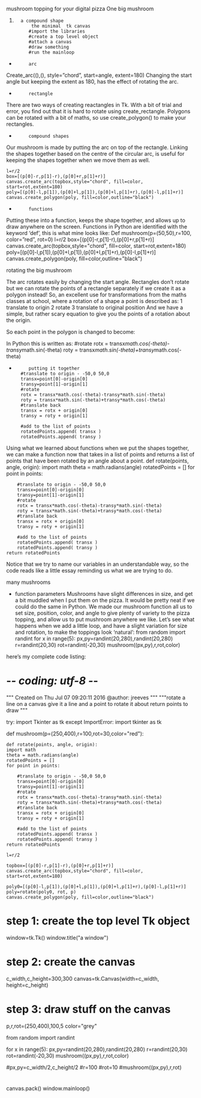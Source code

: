 mushroom topping for your digital pizza
One big mushroom

1.       a compound shape
             the minimal  tk canvas
            #import the libraries
            #create a top level object
            #attach a canvas
            #draw something
            #run the mainloop
-          arc
Create_arc((),(), style=”chord”, start=angle, extent=180)
Changing the start angle but keeping the extent as 180, has the effect of rotating the arc.
-          rectangle
There are two ways of creating reactangles in Tk.
With a bit of trial and error, you find out that it is hard to rotate using create_rectangle.
Polygons can be rotated with a bit of maths, so use create_polygon() to make your rectangles.
-          compound shapes
Our mushroom is made by putting the arc on top of the rectangle.
Linking the shapes together based on the centre of the circular arc, is useful for keeping the shapes together when we move them as well.
 
	l=r/2
	box=[(p[0]-r,p[1]-r),(p[0]+r,p[1]+r)]
    canvas.create_arc(topbox,style="chord", fill=color, start=rot,extent=180)
	poly=[(p[0]-l,p[1]),(p[0]+l,p[1]),(p[0]+l,p[1]+r),(p[0]-l,p[1]+r)]
    canvas.create_polygon(poly, fill=color,outline="black")
-          functions
Putting these into a function, keeps the shape together, and allows up to draw anywhere on the screen.
Functions in Python are identified with the keyword ‘def’, this is what mine looks like:
Def mushroom(p=(50,50),r=100, color=”red”, rot=0)
	l=r/2
	box=[(p[0]-r,p[1]-r),(p[0]+r,p[1]+r)]
    canvas.create_arc(topbox,style="chord", fill=color, start=rot,extent=180)
	poly=[(p[0]-l,p[1]),(p[0]+l,p[1]),(p[0]+l,p[1]+r),(p[0]-l,p[1]+r)]
    canvas.create_polygon(poly, fill=color,outline="black")
 
rotating the big mushroom

The arc rotates easily by changing the start angle. Rectangles don’t rotate but we can rotate the points of a rectangle separately if we create it as a polygon instead!
So, an excellent use for transformations from the maths classes at school, where a rotation of a shape a point is described as:
1 translate to origin
 2 rotate
3 translate to original position
And we have a simple, but rather scary equation to give you the points of a rotation about the origin.

So each point in the polygon is changed to become:

In Python this is written as:
    	#rotate
    	rotx = transx*math.cos(-theta)-transy*math.sin(-theta)
    	roty = transx*math.sin(-theta)+transy*math.cos(-theta)
 
-          putting it together
    	#translate to origin - -50,0 50,0
        transx=point[0]-origin[0]
        transy=point[1]-origin[1]
    	#rotate
    	rotx = transx*math.cos(-theta)-transy*math.sin(-theta)
    	roty = transx*math.sin(-theta)+transy*math.cos(-theta)
    	#translate back
    	transx = rotx + origin[0]
    	transy = roty + origin[1]
    	
    	#add to the list of points
        rotatedPoints.append( transx )
        rotatedPoints.append( transy )
 
Using what we learned about functions when we put the shapes together, we can make a function now that takes in a list of points and returns a list of points that have been rotated by an angle about a point.
	def rotate(points, angle, origin):
  	import math
  	theta = math.radians(angle)
  	rotatedPoints = []
  	for point in points:
    	
    	#translate to origin - -50,0 50,0
        transx=point[0]-origin[0]
        transy=point[1]-origin[1]
    	#rotate
    	rotx = transx*math.cos(-theta)-transy*math.sin(-theta)
    	roty = transx*math.sin(-theta)+transy*math.cos(-theta)
    	#translate back
    	transx = rotx + origin[0]
    	transy = roty + origin[1]
    	
    	#add to the list of points
        rotatedPoints.append( transx )
        rotatedPoints.append( transy )
  	return rotatedPoints
Notice that we try to name our variables in an understandable way, so the code reads like a little essay reminding us what we are trying to do.

many mushrooms

- function parameters
Mushrooms have slight differences in size, and get a bit muddled when I put them on the pizza. It would be pretty neat if we could do the same in Python.
We made our mushroom function all us to set size, position, color, and angle to give plenty of variety to the pizza topping, and allow us to put mushroom anywhere we like.
Let’s see what happens when we add a little loop, and have a slight variation for size and rotation, to make the toppings look ‘natural’:
from random import randint
for x in range(5):
    px,py=randint(20,280),randint(20,280)
	r=randint(20,30)
    rot=randint(-20,30)
    mushroom((px,py),r,rot,color)
 
here’s my complete code listing:
# -*- coding: utf-8 -*-
"""
Created on Thu Jul 07 09:20:11 2016
@author: jreeves
"""
"""rotate a line on a canvas
give it a line and a point to rotate it about
return points to draw
"""
 
try:
	import Tkinter as tk
except ImportError:
	import tkinter as tk
 
def mushroom(p=(250,400),r=100,rot=30,color="red"):
 
	def rotate(points, angle, origin):
  	import math
  	theta = math.radians(angle)
  	rotatedPoints = []
  	for point in points:
    	
    	#translate to origin - -50,0 50,0
        transx=point[0]-origin[0]
        transy=point[1]-origin[1]
    	#rotate
    	rotx = transx*math.cos(-theta)-transy*math.sin(-theta)
    	roty = transx*math.sin(-theta)+transy*math.cos(-theta)
    	#translate back
    	transx = rotx + origin[0]
    	transy = roty + origin[1]
    	
    	#add to the list of points
        rotatedPoints.append( transx )
        rotatedPoints.append( transy )
  	return rotatedPoints
	
	l=r/2
 
    topbox=[(p[0]-r,p[1]-r),(p[0]+r,p[1]+r)]
    canvas.create_arc(topbox,style="chord", fill=color, start=rot,extent=180)
 
    poly0=[(p[0]-l,p[1]),(p[0]+l,p[1]),(p[0]+l,p[1]+r),(p[0]-l,p[1]+r)]
	poly=rotate(poly0, rot, p)
    canvas.create_polygon(poly, fill=color,outline="black")
 
# step 1: create the top level Tk object
window=tk.Tk()
window.title("a window")
 
# step 2: create the canvas
c_width,c_height=300,300
canvas=tk.Canvas(width=c_width, height=c_height)
 
# step 3: draw stuff on the canvas
p,r,rot=(250,400),100,5
color="grey"
 
from random import randint
 
for x in range(5):
    px,py=randint(20,280),randint(20,280)
	r=randint(20,30)
    rot=randint(-20,30)
    mushroom((px,py),r,rot,color)
 
#px,py=c_width/2,c_height/2
#r=100
#rot=10
#mushroom((px,py),r,rot)
#
canvas.pack()
window.mainloop()
